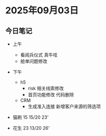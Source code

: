 # 2025年09月03日

## 今日笔记

- 上午
  - 看阅兵仪式 真牛哇
  - 舱单问题修改
- 下午
  - h5
    - risk 相关线索修改
    - 首页功能修改 代码删除
  - CRM
    - 生成准入连接 新增客户来源的筛选项

- 猫刷 15   15/20 23'
- 花生 23   13/20 26'
